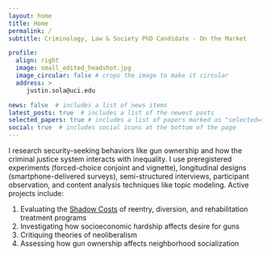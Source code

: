 ```yaml
---
layout: home
title: Home
permalink: /
subtitle: Criminology, Law & Society PhD Candidate - On the Market

profile:
  align: right
  image: small_edited_headshot.jpg
  image_circular: false # crops the image to make it circular
  address: >
     justin.sola@uci.edu

news: false  # includes a list of news items
latest_posts: true  # includes a list of the newest posts
selected_papers: true # includes a list of papers marked as "selected={true}"
social: true  # includes social icons at the bottom of the page
---
```


I research security-seeking behaviors like gun ownership and how the criminal justice system interacts with inequality. I use preregistered experiments (forced-choice conjoint and vignette), longitudinal designs (smartphone-delivered surveys), semi-structured interviews, participant observation, and content analysis techniques like topic modeling. Active projects include:

1.  Evaluating the [Shadow Costs](https://www.shadowcosts.com/) of reentry, diversion, and rehabilitation treatment programs
2.  Investigating how socioeconomic hardship affects desire for guns
3.  Critiquing theories of neoliberalism
4.  Assessing how gun ownership affects neighborhood socialization